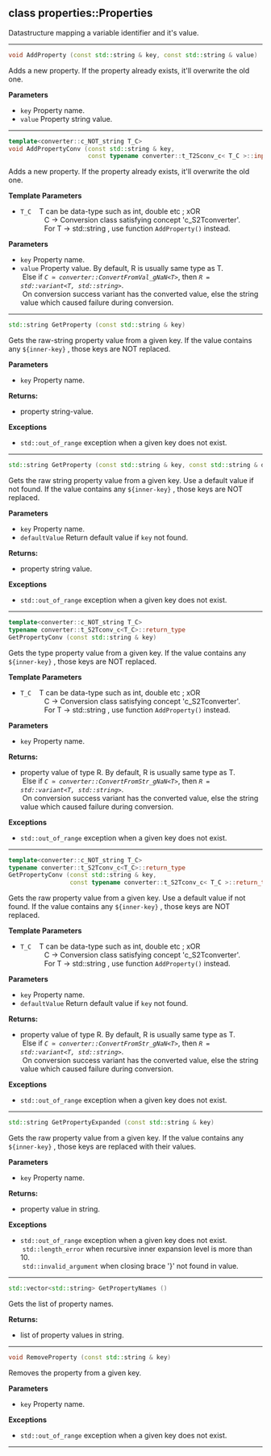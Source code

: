 ## class properties::Properties

Datastructure mapping a variable identifier and it's value.  

---

```c++
void AddProperty (const std::string & key, const std::string & value)
```
Adds a new property. If the property already exists, it'll overwrite the old one. 

**Parameters**
- `key` Property name. 
- `value` Property string value. 

---

```c++
template<converter::c_NOT_string T_C>
void AddPropertyConv (const std::string & key,
                      const typename converter::t_T2Sconv_c< T_C >::input_type & value)
```
Adds a new property. If the property already exists, it'll overwrite the old one. 

**Template Parameters**
- `T_C`    T can be data-type such as int, double etc ; xOR <br>
            C -> Conversion class satisfying concept 'c_S2Tconverter'.<br>
            For T -> std::string , use function `AddProperty()` instead. 

**Parameters**
- `key` Property name. 
- `value` Property value. By default, R is usually same type as T. <br>
 Else if *`C ≃ converter::ConvertFromVal_gNaN<T>`*, then *`R = std::variant<T, std::string>`*. <br>
 On conversion success variant has the converted value, else the string value which caused failure during conversion.

---

```c++
std::string GetProperty (const std::string & key)
```
Gets the raw-string property value from a given key. If the value contains any `${inner-key}` , those keys are NOT replaced. 

**Parameters**
- `key` Property name. 

**Returns:**
- property string-value. 

**Exceptions**
- `std::out_of_range` exception when a given key does not exist. 

---

```c++
std::string GetProperty (const std::string & key, const std::string & defaultValue)
```
Gets the raw string property value from a given key. Use a default value if not found. If the value contains any `${inner-key}` , those keys are NOT replaced. 

**Parameters**
- `key` Property name. 
- `defaultValue` Return default value if `key` not found. 

**Returns:**
- property string value. 

**Exceptions**
- `std::out_of_range` exception when a given key does not exist. 

---

```c++
template<converter::c_NOT_string T_C>
typename converter::t_S2Tconv_c<T_C>::return_type
GetPropertyConv (const std::string & key)
```
Gets the type property value from a given key. If the value contains any `${inner-key}` , those keys are NOT replaced. 

**Template Parameters**
- `T_C`    T can be data-type such as int, double etc ; xOR <br>
            C -> Conversion class satisfying concept 'c_S2Tconverter'.<br>
            For T -> std::string , use function `AddProperty()` instead. 

**Parameters**
- `key` Property name. 

**Returns:**
- property value of type R. By default, R is usually same type as T.<br>
 Else if *`C ≃ converter::ConvertFromStr_gNaN<T>`*, then *`R = std::variant<T, std::string>`*.<br>
 On conversion success variant has the converted value, else the string value which caused failure during conversion. 

**Exceptions**
- `std::out_of_range` exception when a given key does not exist. 

---

```c++
template<converter::c_NOT_string T_C>
typename converter::t_S2Tconv_c<T_C>::return_type
GetPropertyConv (const std::string & key,
                 const typename converter::t_S2Tconv_c< T_C >::return_type & defaultValue)
```
Gets the raw property value from a given key. Use a default value if not found. If the value contains any `${inner-key}` , those keys are NOT replaced. 

**Template Parameters**
- `T_C`    T can be data-type such as int, double etc ; xOR <br>
            C -> Conversion class satisfying concept 'c_S2Tconverter'.<br>
            For T -> std::string , use function `AddProperty()` instead. 

**Parameters**
- `key` Property name. 
- `defaultValue` Return default value if `key` not found. 

**Returns:**
- property value of type R. By default, R is usually same type as T.<br>
 Else if *`C ≃ converter::ConvertFromStr_gNaN<T>`*, then *`R = std::variant<T, std::string>`*.<br>
 On conversion success variant has the converted value, else the string value which caused failure during conversion. 

**Exceptions**
- `std::out_of_range` exception when a given key does not exist. 

---

```c++
std::string GetPropertyExpanded (const std::string & key)
```
Gets the raw property value from a given key. If the value contains any `${inner-key}` , those keys are replaced with their values. 

**Parameters**
- `key` Property name. 

**Returns:**
- property value in string. 

**Exceptions**
- `std::out_of_range` exception when a given key does not exist.<br>
 `std::length_error` when recursive inner expansion level is more than 10.<br>
 `std::invalid_argument` when closing brace '}' not found in value. 

---

```c++
std::vector<std::string> GetPropertyNames ()
```
Gets the list of property names. 

**Returns:**
- list of property values in string. 

---

```c++
void RemoveProperty (const std::string & key)
```
Removes the property from a given key. 

**Parameters**
- `key` Property name. 

**Exceptions**
- `std::out_of_range` exception when a given key does not exist. 

---
